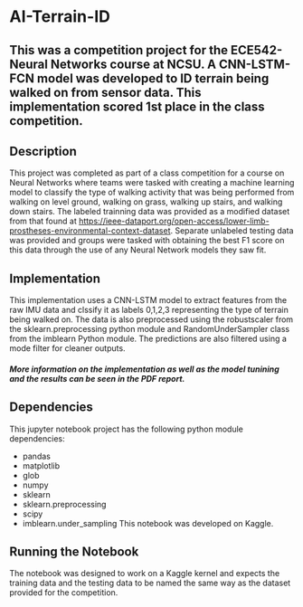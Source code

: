 # AI-Terrain-ID
## This was a competition project for the ECE542- Neural Networks course at NCSU. A CNN-LSTM-FCN model was developed to ID terrain being walked on from sensor data. This implementation scored 1st place in the class competition. 

## Description
This project was completed as part of a class competition for a course on Neural Networks where teams were tasked with creating a machine learning model to classify the type of walking activity that was being performed from walking on level ground, walking on grass, walking up stairs, and walking down stairs. The labeled trainning data was provided as a modified dataset from that found at https://ieee-dataport.org/open-access/lower-limb-prostheses-environmental-context-dataset. Separate unlabeled testing data was provided and groups were tasked with obtaining the best F1 score on this data through the use of any Neural Network models they saw fit. 

## Implementation

This implementation uses a CNN-LSTM model to extract features from the raw IMU data and clssify it as labels 0,1,2,3 representing the type of terrain being walked on. 
The data is also preprocessed using the robustscaler from the sklearn.preprocessing python module and RandomUnderSampler class from the imblearn Python module. The predictions are also filtered using a mode filter for cleaner outputs. 
##### More information on the implementation as well as the model tunining and the results can be seen in the PDF report. 

## Dependencies
This jupyter notebook project has the following python module dependencies:
- pandas
- matplotlib
- glob 
- numpy
- sklearn
- sklearn.preprocessing
- scipy
- imblearn.under_sampling
This notebook was developed on Kaggle. 

## Running the Notebook 
The notebook was designed to work on a Kaggle kernel and expects the training data and the testing data to be named the same way as the dataset provided for the competition. 
